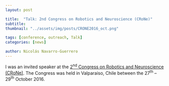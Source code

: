 ```yaml
---
layout: post

title:  "Talk: 2nd Congress on Robotics and Neuroscience (CRoNe)"
subtitle: 
thumbnail: "../assets/img/posts/CRONE2016_oct.png"

tags: [conference, outreach, Talk]
categories: [news]

author: Nicolás Navarro-Guerrero
---
```


I was an invited speaker at the <a href="http://www.wikicfp.com/cfp/servlet/event.showcfp?eventid=56237&copyownerid=91377" target="_blank">2<sup>nd</sup> Congress on Robotics and Neuroscience (CRoNe)</a>. The Congress was held in Valparaiso, Chile between the 27<sup>th</sup> &ndash; 29<sup>th</sup> October 2016.

<!--more-->

